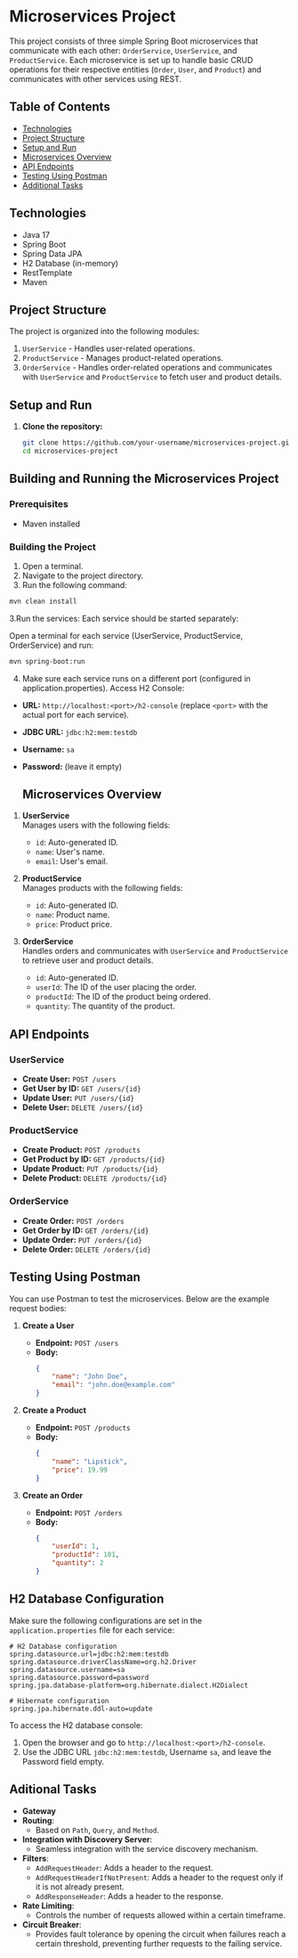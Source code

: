# Microservices Project

This project consists of three simple Spring Boot microservices that communicate with each other: `OrderService`, `UserService`, and `ProductService`. Each microservice is set up to handle basic CRUD operations for their respective entities (`Order`, `User`, and `Product`) and communicates with other services using REST.

## Table of Contents
- [Technologies](#technologies)
- [Project Structure](#project-structure)
- [Setup and Run](#setup-and-run)
- [Microservices Overview](#microservices-overview)
- [API Endpoints](#api-endpoints)
- [Testing Using Postman](#testing-using-postman)
- [Additional Tasks](#Additional-Tasks)

## Technologies
- Java 17
- Spring Boot
- Spring Data JPA
- H2 Database (in-memory)
- RestTemplate
- Maven

## Project Structure
The project is organized into the following modules:
1. `UserService` - Handles user-related operations.
2. `ProductService` - Manages product-related operations.
3. `OrderService` - Handles order-related operations and communicates with `UserService` and `ProductService` to fetch user and product details.

## Setup and Run
1. **Clone the repository:**
   ```bash
   git clone https://github.com/your-username/microservices-project.git
   cd microservices-project

## Building and Running the Microservices Project

### Prerequisites
- Maven installed

### Building the Project
1. Open a terminal.
2. Navigate to the project directory.
3. Run the following command:
```bash
mvn clean install
```

3.Run the services: Each service should be started separately:

Open a terminal for each service (UserService, ProductService, OrderService) and run:
```bash
mvn spring-boot:run
```

4. Make sure each service runs on a different port (configured in application.properties).
Access H2 Console:

- **URL:** `http://localhost:<port>/h2-console` (replace `<port>` with the actual port for each service).
- **JDBC URL:** `jdbc:h2:mem:testdb`
- **Username:** `sa`
- **Password:** (leave it empty)

  ## Microservices Overview

1. **UserService**  
   Manages users with the following fields:
   - `id`: Auto-generated ID.
   - `name`: User's name.
   - `email`: User's email.

2. **ProductService**  
   Manages products with the following fields:
   - `id`: Auto-generated ID.
   - `name`: Product name.
   - `price`: Product price.

3. **OrderService**  
   Handles orders and communicates with `UserService` and `ProductService` to retrieve user and product details.
   - `id`: Auto-generated ID.
   - `userId`: The ID of the user placing the order.
   - `productId`: The ID of the product being ordered.
   - `quantity`: The quantity of the product.

## API Endpoints

### UserService
- **Create User:** `POST /users`
- **Get User by ID:** `GET /users/{id}`
- **Update User:** `PUT /users/{id}`
- **Delete User:** `DELETE /users/{id}`

### ProductService
- **Create Product:** `POST /products`
- **Get Product by ID:** `GET /products/{id}`
- **Update Product:** `PUT /products/{id}`
- **Delete Product:** `DELETE /products/{id}`

### OrderService
- **Create Order:** `POST /orders`
- **Get Order by ID:** `GET /orders/{id}`
- **Update Order:** `PUT /orders/{id}`
- **Delete Order:** `DELETE /orders/{id}`
## Testing Using Postman

You can use Postman to test the microservices. Below are the example request bodies:

1. **Create a User**  
   - **Endpoint:** `POST /users`  
   - **Body:**  
     ```json
     {
         "name": "John Doe",
         "email": "john.doe@example.com"
     }
     ```

2. **Create a Product**  
   - **Endpoint:** `POST /products`  
   - **Body:**  
     ```json
     {
         "name": "Lipstick",
         "price": 19.99
     }
     ```

3. **Create an Order**  
   - **Endpoint:** `POST /orders`  
   - **Body:**  
     ```json
     {
         "userId": 1,
         "productId": 101,
         "quantity": 2
     }
     ```

## H2 Database Configuration

Make sure the following configurations are set in the `application.properties` file for each service:

```properties
# H2 Database configuration
spring.datasource.url=jdbc:h2:mem:testdb
spring.datasource.driverClassName=org.h2.Driver
spring.datasource.username=sa
spring.datasource.password=password
spring.jpa.database-platform=org.hibernate.dialect.H2Dialect

# Hibernate configuration
spring.jpa.hibernate.ddl-auto=update
```
To access the H2 database console:

1. Open the browser and go to `http://localhost:<port>/h2-console`.
2. Use the JDBC URL `jdbc:h2:mem:testdb`, Username `sa`, and leave the Password field empty.


## Aditional Tasks
- **Gateway**
- **Routing**:
  - Based on `Path`, `Query`, and `Method`.
- **Integration with Discovery Server**:
  - Seamless integration with the service discovery mechanism.
- **Filters**:
  - `AddRequestHeader`: Adds a header to the request.
  - `AddRequestHeaderIfNotPresent`: Adds a header to the request only if it is not already present.
  - `AddResponseHeader`: Adds a header to the response.
- **Rate Limiting**:
  - Controls the number of requests allowed within a certain timeframe.
- **Circuit Breaker**:
  - Provides fault tolerance by opening the circuit when failures reach a certain threshold, preventing further requests to the failing service.

